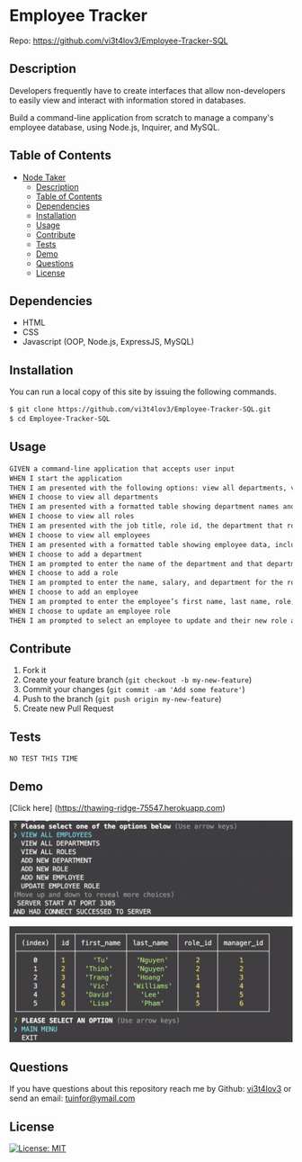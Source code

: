 # Employee Tracker

Repo: https://github.com/vi3t4lov3/Employee-Tracker-SQL

## Description
Developers frequently have to create interfaces that allow non-developers to easily view and interact with information stored in databases.

Build a command-line application from scratch to manage a company's employee database, using Node.js, Inquirer, and MySQL.

## Table of Contents

- [Node Taker](#node-taker)
  - [Description](#description)
  - [Table of Contents](#table-of-contents)
  - [Dependencies](#dependencies)
  - [Installation](#installation)
  - [Usage](#usage)
  - [Contribute](#contribute)
  - [Tests](#tests)
  - [Demo](#demo)
  - [Questions](#questions)
  - [License](#license)

## Dependencies

- HTML
- CSS
- Javascript (OOP, Node.js, ExpressJS, MySQL)

## Installation

You can run a local copy of this site by issuing the following commands.

```bash
$ git clone https://github.com/vi3t4lov3/Employee-Tracker-SQL.git
$ cd Employee-Tracker-SQL
```

## Usage

```md
GIVEN a command-line application that accepts user input
WHEN I start the application
THEN I am presented with the following options: view all departments, view all roles, view all employees, add a department, add a role, add an employee, and update an employee role
WHEN I choose to view all departments
THEN I am presented with a formatted table showing department names and department ids
WHEN I choose to view all roles
THEN I am presented with the job title, role id, the department that role belongs to, and the salary for that role
WHEN I choose to view all employees
THEN I am presented with a formatted table showing employee data, including employee ids, first names, last names, job titles, departments, salaries, and managers that the employees report to
WHEN I choose to add a department
THEN I am prompted to enter the name of the department and that department is added to the database
WHEN I choose to add a role
THEN I am prompted to enter the name, salary, and department for the role and that role is added to the database
WHEN I choose to add an employee
THEN I am prompted to enter the employee’s first name, last name, role, and manager, and that employee is added to the database
WHEN I choose to update an employee role
THEN I am prompted to select an employee to update and their new role and this information is updated in the database 
```

## Contribute

1. Fork it
2. Create your feature branch (`git checkout -b my-new-feature`)
3. Commit your changes (`git commit -am 'Add some feature'`)
4. Push to the branch (`git push origin my-new-feature`)
5. Create new Pull Request

## Tests

```
NO TEST THIS TIME
```

## Demo

[Click here] (https://thawing-ridge-75547.herokuapp.com)

![imagename](./assets/img/img1.png)

![imagename](./assets/img/img2.png)

## Questions

If you have questions about this repository reach me by Github: [vi3t4lov3](https://github.com/vi3t4lov3)
or send an email: tuinfor@ymail.com

## License

[![License: MIT](https://img.shields.io/badge/License-MIT-yellow.svg)](https://opensource.org/licenses/MIT)
